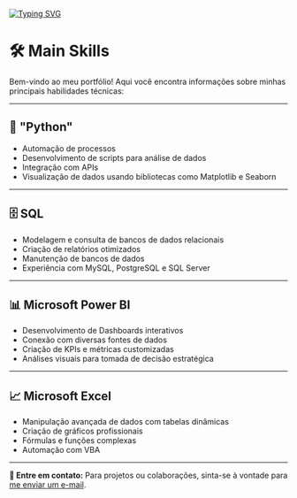 [![Typing SVG](https://readme-typing-svg.herokuapp.com/?color=1E90FF&size=35&center=true&vCenter=true&width=1000&lines=HELLO,+My+name+is+Edicarlos;I'm+from+Brazil;Data+Scientist;Be+Welcome!+:%29)](https://git.io/typing-svg)
# 🛠️ Main Skills

Bem-vindo ao meu portfólio! Aqui você encontra informações sobre minhas principais habilidades técnicas:

---

## 🐍 "Python"
- Automação de processos
- Desenvolvimento de scripts para análise de dados
- Integração com APIs
- Visualização de dados usando bibliotecas como Matplotlib e Seaborn

---

## 🗄️ SQL
- Modelagem e consulta de bancos de dados relacionais
- Criação de relatórios otimizados
- Manutenção de bancos de dados
- Experiência com MySQL, PostgreSQL e SQL Server

---

## 📊 Microsoft Power BI
- Desenvolvimento de Dashboards interativos
- Conexão com diversas fontes de dados
- Criação de KPIs e métricas customizadas
- Análises visuais para tomada de decisão estratégica

---

## 📈 Microsoft Excel
- Manipulação avançada de dados com tabelas dinâmicas
- Criação de gráficos profissionais
- Fórmulas e funções complexas
- Automação com VBA

---
**📩 Entre em contato:** Para projetos ou colaborações, sinta-se à vontade para [me enviar um e-mail](mailto:edicarlos.oliveira@investimais.com.br).
